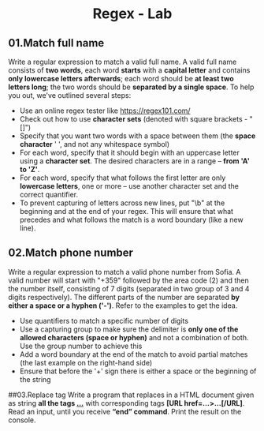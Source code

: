 # <p align="center"> Regex - Lab <p>

## 01.Match full name
Write a regular expression to match a valid full name. A valid full name consists of **two words**, each word **starts** with a **capital letter** and contains **only lowercase letters afterwards**; each word should be **at least two letters long**; the two words should be **separated by a single space**. 
To help you out, we've outlined several steps:
- Use an online regex tester like https://regex101.com/ 
- Check out how to use **character sets** (denoted with square brackets - "[]")
- Specify that you want two words with a space between them (the **space character** ' ', and not any whitespace symbol)
- For each word, specify that it should begin with an uppercase letter using a **character set**. The desired characters are in a range – **from 'A' to 'Z'**.
- For each word, specify that what follows the first letter are only **lowercase letters**, one or more – use another character set and the correct quantifier.
- To prevent capturing of letters across new lines, put "\b" at the beginning and at the end of your regex. This will ensure that what precedes and what follows the match is a word boundary (like a new line).

## 02.Match phone number
Write a regular expression to match a valid phone number from Sofia. A valid number will start with "+359" followed by the area code (2) and then the number itself, consisting of 7 digits (separated in two group of 3 and 4 digits respectively). The different parts of the number are separated **by either a space or a hyphen ('-')**. Refer to the examples to get the idea. 
- Use quantifiers to match a specific number of digits
- Use a capturing group to make sure the delimiter is **only one of the allowed characters (space or hyphen)** and not a combination of both. Use the group number to achieve this
- Add a word boundary at the end of the match to avoid partial matches (the last example on the right-hand side)
- Ensure that before the '+' sign there is either a space or the beginning of the string

##03.Replace <a> tag
Write a program that replaces in a HTML document given as string **all the tags <a href=…>…</a>** with corresponding tags **[URL href=…>…[/URL]**. Read an input, until you receive **“end” command**. Print the result on the console. 
